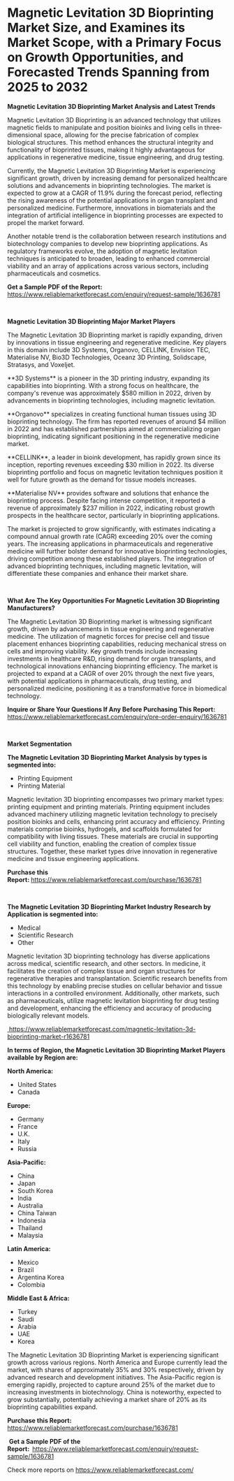 <p><h1>Magnetic Levitation 3D Bioprinting Market Size, and Examines its Market Scope, with a Primary Focus on Growth Opportunities, and Forecasted Trends Spanning from 2025 to 2032</h1></p><p><strong>Magnetic Levitation 3D Bioprinting Market Analysis and Latest Trends</strong></p>
<p><p>Magnetic Levitation 3D Bioprinting is an advanced technology that utilizes magnetic fields to manipulate and position bioinks and living cells in three-dimensional space, allowing for the precise fabrication of complex biological structures. This method enhances the structural integrity and functionality of bioprinted tissues, making it highly advantageous for applications in regenerative medicine, tissue engineering, and drug testing.</p><p>Currently, the Magnetic Levitation 3D Bioprinting Market is experiencing significant growth, driven by increasing demand for personalized healthcare solutions and advancements in bioprinting technologies. The market is expected to grow at a CAGR of 11.9% during the forecast period, reflecting the rising awareness of the potential applications in organ transplant and personalized medicine. Furthermore, innovations in biomaterials and the integration of artificial intelligence in bioprinting processes are expected to propel the market forward.</p><p>Another notable trend is the collaboration between research institutions and biotechnology companies to develop new bioprinting applications. As regulatory frameworks evolve, the adoption of magnetic levitation techniques is anticipated to broaden, leading to enhanced commercial viability and an array of applications across various sectors, including pharmaceuticals and cosmetics.</p></p>
<p><strong>Get a Sample PDF of the Report:&nbsp;</strong> <a href="https://www.reliablemarketforecast.com/enquiry/request-sample/1636781?utm_campaign=2325&utm_medium=2&utm_source=Github&utm_content=ia&utm_term=23032025&utm_id=magnetic-levitation-3d-bioprinting">https://www.reliablemarketforecast.com/enquiry/request-sample/1636781</a></p>
<p>&nbsp;</p>
<p><strong>Magnetic Levitation 3D Bioprinting Major Market Players</strong></p>
<p><p>The Magnetic Levitation 3D Bioprinting market is rapidly expanding, driven by innovations in tissue engineering and regenerative medicine. Key players in this domain include 3D Systems, Organovo, CELLINK, Envision TEC, Materialise NV, Bio3D Technologies, Oceanz 3D Printing, Solidscape, Stratasys, and Voxeljet.</p><p>**3D Systems** is a pioneer in the 3D printing industry, expanding its capabilities into bioprinting. With a strong focus on healthcare, the company's revenue was approximately $580 million in 2022, driven by advancements in bioprinting technologies, including magnetic levitation.</p><p>**Organovo** specializes in creating functional human tissues using 3D bioprinting technology. The firm has reported revenues of around $4 million in 2022 and has established partnerships aimed at commercializing organ bioprinting, indicating significant positioning in the regenerative medicine market.</p><p>**CELLINK**, a leader in bioink development, has rapidly grown since its inception, reporting revenues exceeding $30 million in 2022. Its diverse bioprinting portfolio and focus on magnetic levitation techniques position it well for future growth as the demand for tissue models increases.</p><p>**Materialise NV** provides software and solutions that enhance the bioprinting process. Despite facing intense competition, it reported a revenue of approximately $237 million in 2022, indicating robust growth prospects in the healthcare sector, particularly in bioprinting applications.</p><p>The market is projected to grow significantly, with estimates indicating a compound annual growth rate (CAGR) exceeding 20% over the coming years. The increasing applications in pharmaceuticals and regenerative medicine will further bolster demand for innovative bioprinting technologies, driving competition among these established players. The integration of advanced bioprinting techniques, including magnetic levitation, will differentiate these companies and enhance their market share.</p></p>
<p>&nbsp;</p>
<p><strong>What Are The Key Opportunities For Magnetic Levitation 3D Bioprinting Manufacturers?</strong></p>
<p><p>The Magnetic Levitation 3D Bioprinting market is witnessing significant growth, driven by advancements in tissue engineering and regenerative medicine. The utilization of magnetic forces for precise cell and tissue placement enhances bioprinting capabilities, reducing mechanical stress on cells and improving viability. Key growth trends include increasing investments in healthcare R&D, rising demand for organ transplants, and technological innovations enhancing bioprinting efficiency. The market is projected to expand at a CAGR of over 20% through the next five years, with potential applications in pharmaceuticals, drug testing, and personalized medicine, positioning it as a transformative force in biomedical technology.</p></p>
<p><strong>Inquire or Share Your Questions If Any Before Purchasing This Report:</strong> <a href="https://www.reliablemarketforecast.com/enquiry/pre-order-enquiry/1636781?utm_campaign=2325&utm_medium=2&utm_source=Github&utm_content=ia&utm_term=23032025&utm_id=magnetic-levitation-3d-bioprinting">https://www.reliablemarketforecast.com/enquiry/pre-order-enquiry/1636781</a></p>
<p>&nbsp;</p>
<p><strong>Market Segmentation</strong></p>
<p><strong>The Magnetic Levitation 3D Bioprinting Market Analysis by types is segmented into:</strong></p>
<p><ul><li>Printing Equipment</li><li>Printing Material</li></ul></p>
<p><p>Magnetic levitation 3D bioprinting encompasses two primary market types: printing equipment and printing materials. Printing equipment includes advanced machinery utilizing magnetic levitation technology to precisely position bioinks and cells, enhancing print accuracy and efficiency. Printing materials comprise bioinks, hydrogels, and scaffolds formulated for compatibility with living tissues. These materials are crucial in supporting cell viability and function, enabling the creation of complex tissue structures. Together, these market types drive innovation in regenerative medicine and tissue engineering applications.</p></p>
<p><strong>Purchase this Report:&nbsp;</strong><a href="https://www.reliablemarketforecast.com/purchase/1636781?utm_campaign=2325&utm_medium=2&utm_source=Github&utm_content=ia&utm_term=23032025&utm_id=magnetic-levitation-3d-bioprinting">https://www.reliablemarketforecast.com/purchase/1636781</a></p>
<p>&nbsp;</p>
<p><strong>The Magnetic Levitation 3D Bioprinting Market Industry Research by Application is segmented into:</strong></p>
<p><ul><li>Medical</li><li>Scientific Research</li><li>Other</li></ul></p>
<p><p>Magnetic levitation 3D bioprinting technology has diverse applications across medical, scientific research, and other sectors. In medicine, it facilitates the creation of complex tissue and organ structures for regenerative therapies and transplantation. Scientific research benefits from this technology by enabling precise studies on cellular behavior and tissue interactions in a controlled environment. Additionally, other markets, such as pharmaceuticals, utilize magnetic levitation bioprinting for drug testing and development, enhancing the efficiency and accuracy of producing biologically relevant models.</p></p>
<p><a href="https://www.reliablemarketforecast.com/magnetic-levitation-3d-bioprinting-market-r1636781?utm_campaign=2325&utm_medium=2&utm_source=Github&utm_content=ia&utm_term=23032025&utm_id=magnetic-levitation-3d-bioprinting">&nbsp;https://www.reliablemarketforecast.com/magnetic-levitation-3d-bioprinting-market-r1636781</a></p>
<p><strong>In terms of Region, the Magnetic Levitation 3D Bioprinting Market Players available by Region are:</strong></p>
<p>
    <p> <strong> North America: </strong>
        <ul>
            <li>United States</li>
            <li>Canada</li>
        </ul>
        </p> 
    <p> <strong> Europe: </strong>
        <ul>
            <li>Germany</li>
            <li>France</li>
            <li>U.K.</li>
            <li>Italy</li>
            <li>Russia</li>
        </ul>
        </p> 
    <p> <strong> Asia-Pacific: </strong>
        <ul>
            <li>China</li>
            <li>Japan</li>
            <li>South Korea</li>
            <li>India</li>
            <li>Australia</li>
            <li>China Taiwan</li>
            <li>Indonesia</li>
            <li>Thailand</li>
            <li>Malaysia</li>
        </ul>
        </p> 
    <p> <strong> Latin America: </strong>
        <ul>
            <li>Mexico</li>
            <li>Brazil</li>
            <li>Argentina Korea</li>
            <li>Colombia</li>
        </ul>
        </p> 
    <p> <strong> Middle East & Africa: </strong>
        <ul>
            <li>Turkey</li>
            <li>Saudi</li>
            <li>Arabia</li>
            <li>UAE</li>
            <li>Korea</li>
        </ul>
    </p>
    </p>
<p><p>The Magnetic Levitation 3D Bioprinting Market is experiencing significant growth across various regions. North America and Europe currently lead the market, with shares of approximately 35% and 30% respectively, driven by advanced research and development initiatives. The Asia-Pacific region is emerging rapidly, projected to capture around 25% of the market due to increasing investments in biotechnology. China is noteworthy, expected to grow substantially, potentially achieving a market share of 20% as its bioprinting capabilities expand.</p></p>
<p><strong>Purchase this Report: </strong><a href="https://www.reliablemarketforecast.com/purchase/1636781?utm_campaign=2325&utm_medium=2&utm_source=Github&utm_content=ia&utm_term=23032025&utm_id=magnetic-levitation-3d-bioprinting">https://www.reliablemarketforecast.com/purchase/1636781</a></p>
<p>&nbsp;<strong>Get a Sample PDF of the Report:&nbsp;&nbsp;</strong><a href="https://www.reliablemarketforecast.com/enquiry/request-sample/1636781?utm_campaign=2325&utm_medium=2&utm_source=Github&utm_content=ia&utm_term=23032025&utm_id=magnetic-levitation-3d-bioprinting">https://www.reliablemarketforecast.com/enquiry/request-sample/1636781</a></p>
<p><strong></strong></p>
<p>Check more reports on <a href="https://www.reliablemarketforecast.com/?utm_campaign=2325&utm_medium=2&utm_source=Github&utm_content=ia&utm_term=23032025&utm_id=magnetic-levitation-3d-bioprinting">https://www.reliablemarketforecast.com/</a></p>
